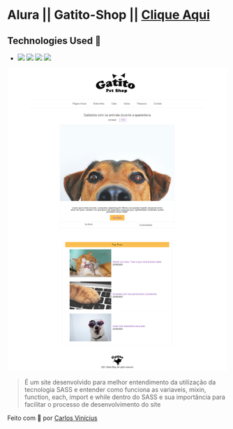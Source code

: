 # Alura || Gatito-Shop  || <a href="https://carlosvinicius-ai.github.io/AluraCurso-Front-End/Gatito-Shop/">Clique Aqui</a>

## Technologies Used 🧩

*  <img src="https://img.shields.io/badge/HTML5-E34F26?style=for-the-badge&logo=html5&logoColor=white" /> <img src="https://img.shields.io/badge/CSS3-1572B6?style=for-the-badge&logo=css3&logoColor=white"/> <img src="https://img.shields.io/badge/Sass-CC6699?style=for-the-badge&logo=sass&logoColor=white"/>  <img src="https://img.shields.io/badge/Material--UI-0081CB?style=for-the-badge&logo=material-ui&logoColor=white"/>

<img src="assets/img/site.png" alt="exemplo imagem">

> É um site desenvolvido para melhor entendimento da utilização da tecnologia SASS e entender como funciona as variaveis, mixin, function, each, import e while dentro do SASS e sua importância para facilitar o processo de desenvolvimento do site

Feito com **💜** por <a href="https://www.linkedin.com/in/carlosvini/">Carlos Vinícius</a>